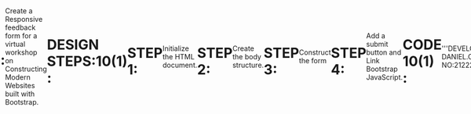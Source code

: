 # Ex-10-BOOTSTRAP
# EX-10(1):
# AIM:
Create a Responsive feedback form for a virtual workshop on Constructing Modern Websites built with Bootstrap.

# DESIGN STEPS:10(1) :
# STEP 1:
Initialize the HTML document.

# STEP 2:
Create the body structure.

# STEP 3:
Construct the form

# STEP 4:
Add a submit button and Link Bootstrap JavaScript.

# CODE 10(1) :
'''DEVELOPED BY: DANIEL.C REG NO:212223240023'''

<html>
  <head>
    <title> Feedback Form | Virtual Workshop on Constructing Modern Websites</title>
    <link rel="stylesheet" href="style.css">
     <meta name="viewport" content="width=device-width, initial-scale=1.0">
   </head>
<body>
  <div class="container">
    <div class="title">Feedback</div>
    <div class="content">
      <form action="#">
        <div class="user-details">
         
 <div class="input-box">
            <span class="details">First Name</span>
            <input type="text" placeholder="Enter your 1st name" required>
            </div>

<div class="input-box">
            <span class="details">Last Name</span>
            <input type="text" placeholder="Enter your last name" required>
            </div>

          <div class="input-box">
            <span class="details">Email</span>
            <input type="text" placeholder="Enter your email" required>
          </div>

          <div class="input-box">
            <span class="details">Phone Number</span>
            <input type="text" placeholder="Enter your number" required>
          </div>
        </div>

        <div class="rating-details">
          <input type="radio" name="rate" id="dot-1">
          <input type="radio" name="rate" id="dot-2">
          <input type="radio" name="rate" id="dot-3">
          <input type="radio" name="rate" id="dot-4">
          <input type="radio" name="rate" id="dot-5">
          <span class="rate-title">Rating</span>

          <div class="category">
            <label for="dot-1">
            <span class="dot one"></span>
            <span class="rate">1</span>
          </label>

          <label for="dot-2">
            <span class="dot two"></span>
            <span class="rate">2</span>
          </label>

          <label for="dot-3">
            <span class="dot three"></span>
            <span class="rate">3</span>
            </label>

          <label for="dot-4">
            <span class="dot four"></span>
            <span class="rate">4</span>
            </label>

          <label for="dot-5">
            <span class="dot five"></span>
            <span class="rate">5</span>
            </label>

          </div>
        </div>
        <div class="button">
          <input type="submit" value="Post">
        </div>
      </form>
    </div>
  </div>
</body>
</html>

# OUTPUT 10(1):
![image](https://github.com/Daniel-christal/ODD2023-WT-Ex-10-BOOTSTRAP/assets/145742847/f365fcb0-9f92-4428-9dee-bcd9e3a74ec4)
# RESULT:
This code creates a responsive feedback form for a virtual workshop on constructing modern websites built with Bootstrap.

# EX-10(2):
# AIM:
Create a Responsive student registration form for ABC Engineering College built with Bootstrap.

# DESIGN STEPS 10(2):
# STEP 1:
Initialize the HTML document with the necessary Bootstrap links.

# STEP 2:
Create a container for the form and add a heading.

# STEP 3:
Inside the form, create form groups for the student’s name, email, and course.

# STEP 4:
Add a submit button for the form.

# STEP 5:
Link the Bootstrap JavaScript file at the end of the body.

# CODE:10(2):
<html>
  <head>
    <title> Student Registration Form | ABC Engineering College </title>
    <link rel="stylesheet" href="style.css">
     <meta name="viewport" content="width=device-width, initial-scale=1.0">
   </head>
<body>
  <div class="container">
    <div class="title">Registration</div>
    <div class="content">
      <form action="#">
        <div class="user-details">
         
 <div class="input-box">
            <span class="details">First Name</span>
            <input type="text" placeholder="Enter your 1st name" required>
            </div>

<div class="input-box">
            <span class="details">Last Name</span>
            <input type="text" placeholder="Enter your last name" required>
            </div>

          <div class="input-box">
            <span class="details">Username</span>
            <input type="text" placeholder="Enter your username" required>
          </div>

          <div class="input-box">
            <span class="details">Email</span>
            <input type="text" placeholder="Enter your email" required>
          </div>

          <div class="input-box">
            <span class="details">Phone Number</span>
            <input type="text" placeholder="Enter your number" required>
          </div>

          <div class="input-box">
            <span class="details">Password</span>
            <input type="text" placeholder="Enter your password" required>
          </div>
          <div class="input-box">
            <span class="details">Confirm Password</span>
            <input type="text" placeholder="Confirm your password" required>
          </div>
        </div>
        <div class="gender-details">
          <input type="radio" name="gender" id="dot-1">
          <input type="radio" name="gender" id="dot-2">
          <input type="radio" name="gender" id="dot-3">
          <span class="gender-title">Gender</span>

          <div class="category">
            <label for="dot-1">
            <span class="dot one"></span>
            <span class="gender">Male</span>
          </label>

          <label for="dot-2">
            <span class="dot two"></span>
            <span class="gender">Female</span>
          </label>

          <label for="dot-3">
            <span class="dot three"></span>
            <span class="gender">Prefer not to say</span>
            </label>

          </div>
        </div>
        <div class="button">
          <input type="submit" value="Register">
        </div>
      </form>
    </div>
  </div>
</body>
</html>

# OUTPUT 10(2):
![image](https://github.com/Daniel-christal/ODD2023-WT-Ex-10-BOOTSTRAP/assets/145742847/0a2195ac-fbb5-47e8-a518-4b22a612e8dd)
# RESULT:
This code creates a Responsive student registration form for ABCEngineering College built with Bootstrap.

# Ex-10(c)
# AIM:
Develop a program to structure vertical form layouts which handle form validation in bootstrap.

# DESIGN STEPS 10(3):
# STEP 1:
Initialize the HTML document with the necessary Bootstrap links.

# STEP 2:
Create a container for the form and add a heading.

# STEP 3:
Inside the form, create a form group for the name input field. Add the required attribute to the input field for validation.

# STEP 4:
Add a submit button for the form.

# STEP 5:
Add a script to handle the form validation on submit.

# CODE 10(3):
<form>
    <div class="form-group">
    <div class="col-md-6">
                <label for="valid01" class="form-label">Username</label>
                <input type="text" class="form-control" id="valid01" required>
               <div class="invalid-feedback">
                     Please provide a valid Username.
                </div>
          </div>
    <div class="col-md-3">
                <label for="valid02" class="form-label">Password</label>
                <input type="text" class="form-control" id="valid02" required>
               <div class="invalid-feedback">
                     Please provide a valid Password.
                </div>
          </div>
    <div class="col-md-3">
                <label for="valid03" class="form-label">Department</label>
                <select class="form-select" id="valid04" required>
                      <option>Choose anyone Department</option>
                      <option>AIML</option>
                      <option>AIDS</option>
                      <option>IOT</option>
                </select>
                <div class="invalid-feedback">
                      Please select a valid Department.
                </div>
          </div>
    <div class="col-md-9">
                <label for="valid04" class="form-label">Mobile Number</label>
                <input type="text" class="form-control" id="valid04" required>
    <div class="valid-feedback">
                      Entered Details are correct.
                </div>
          </div>
    <div class="col-md-9">
                <label for="valid05" class="form-label">Designation</label>
                <input type="text" class="form-control" id="valid05" required>
    <div class="valid-feedback">
                      Entered Details are correct.
                </div>
          </div>
    <div class="col-md-9">
                <label for="valid06" class="form-label">E-Mail ID</label>
                <input type="text" class="form-control" id="valid06" required>
    <div class="valid-feedback"> Entered Details are correct.
                </div>
          </div>
    <div class="col-md-3">
                <label for="valid07" class="form-label">Term & Conditions </label>
                <input type="checkbox" class="form-control" id="valid07" required>
    <div class="invalid-feedback">
                      You must agree to terms and conditions before submitting...
                </div>
          </div>
    <button type="button" class="btn btn-success"> Submit </button>
      
# OUTPUT 10(3):
![image](https://github.com/Daniel-christal/ODD2023-WT-Ex-10-BOOTSTRAP/assets/145742847/2f13aa76-c8dc-47b0-912c-178495c43885)
# RESULT:
This code develops a program to structure vertical form layouts which handle form validation in bootstrap.

# Ex-10(4):
# AIM:
Create a basic email login form in Bootstrap with validation function.

# DESIGN STEPS: 10(4)
# STEP 1:
Initialize the HTML document with the necessary Bootstrap links.

# STEP 2:
Create a container for the form and add a heading.

# STEP 3:
Inside the form, create a form group for the email input field. Add the required attribute to the input field for validation.

# STEP 4:
Add a submit button for the form.

# STEP 5:
Add a script to handle the form validation on submit.

# CODE:10(4)
<!DOCTYPE html>
<html lang="en">
<head>
  <meta charset="UTF-8">
  <meta name="viewport" content="width=device-width, initial-scale=1.0">
  <title>Email Login Form</title>
  <link rel="stylesheet" href="https://stackpath.bootstrapcdn.com/bootstrap/4.5.2/css/bootstrap.min.css">
  <style>
    body {
      height: 100vh;
      display: flex;
      align-items: center;
      justify-content: center;
    }

    .login-container {
      max-width: 400px;
    }
  </style>
</head>
<body>

  <div class="login-container">
    <h2 class="mb-4">Login</h2>

    <form id="loginForm">
      <!-- Email Input -->
      <div class="form-group">
        <label for="inputEmail">Email address:</label>
        <input type="email" class="form-control" id="inputEmail" name="email" required>
        <div class="invalid-feedback">Please enter a valid email address.</div>
      </div>

      <!-- Password Input -->
      <div class="form-group">
        <label for="inputPassword">Password:</label>
        <input type="password" class="form-control" id="inputPassword" name="password" required>
        <div class="invalid-feedback">Please enter your password.</div>
      </div>

      <!-- Submit Button -->
      <button type="submit" class="btn btn-primary">Login</button>
    </form>
  </div>

  <script src="https://code.jquery.com/jquery-3.5.1.slim.min.js"></script>
  <script src="https://cdn.jsdelivr.net/npm/@popperjs/core@2.9.1/dist/umd/popper.min.js"></script>
  <script src="https://stackpath.bootstrapcdn.com/bootstrap/4.5.2/js/bootstrap.min.js"></script>

  <script>
    // Form validation using Bootstrap classes
    (function() {
      'use strict';
      window.addEventListener('load', function() {
        var forms = document.getElementsByClassName('needs-validation');
        var validation = Array.prototype.filter.call(forms, function(form) {
          form.addEventListener('submit', function(event) {
            if (form.checkValidity() === false) {
              event.preventDefault();
              event.stopPropagation();
            }
            form.classList.add('was-validated');
          }, false);
        });
      }, false);
    })();
  </script>

</body>
</html>

# OUTPUT:10(4)
![image](https://github.com/Daniel-christal/ODD2023-WT-Ex-10-BOOTSTRAP/assets/145742847/28a670ab-21d4-4526-a7af-41f6648b0149)
# RESULT:
This code creates a basic email login form in Bootstrap with validation function










